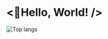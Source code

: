
# **<👋Hello, World! />**

![Top langs](https://github-readme-stats.vercel.app/api/top-langs/?username=d2gin&hide=blade)
